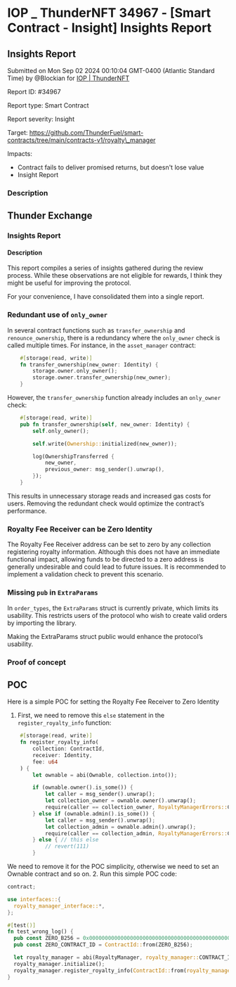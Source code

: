 # IOP \_ ThunderNFT 34967 - \[Smart Contract - Insight] Insights Report

## Insights Report

Submitted on Mon Sep 02 2024 00:10:04 GMT-0400 (Atlantic Standard Time) by @Blockian for [IOP | ThunderNFT](https://immunefi.com/bounty/thundernft-iop/)

Report ID: #34967

Report type: Smart Contract

Report severity: Insight

Target: https://github.com/ThunderFuel/smart-contracts/tree/main/contracts-v1/royalty\_manager

Impacts:

* Contract fails to deliver promised returns, but doesn't lose value
* Insight Report

### Description

## Thunder Exchange

### Insights Report

#### Description

This report compiles a series of insights gathered during the review process. While these observations are not eligible for rewards, I think they might be useful for improving the protocol.

For your convenience, I have consolidated them into a single report.

### Redundant use of `only_owner`

In several contract functions such as `transfer_ownership` and `renounce_ownership`, there is a redundancy where the `only_owner` check is called multiple times. For instance, in the `asset_manager` contract:

```rs
    #[storage(read, write)]
    fn transfer_ownership(new_owner: Identity) {
        storage.owner.only_owner();
        storage.owner.transfer_ownership(new_owner);
    }
```

However, the `transfer_ownership` function already includes an `only_owner` check:

```rs
    #[storage(read, write)]
    pub fn transfer_ownership(self, new_owner: Identity) {
        self.only_owner();

        self.write(Ownership::initialized(new_owner));

        log(OwnershipTransferred {
            new_owner,
            previous_owner: msg_sender().unwrap(),
        });
    }
```

This results in unnecessary storage reads and increased gas costs for users. Removing the redundant check would optimize the contract’s performance.

### Royalty Fee Receiver can be Zero Identity

The Royalty Fee Receiver address can be set to zero by any collection registering royalty information. Although this does not have an immediate functional impact, allowing funds to be directed to a zero address is generally undesirable and could lead to future issues. It is recommended to implement a validation check to prevent this scenario.

### Missing `pub` in `ExtraParams`

In `order_types`, the `ExtraParams` struct is currently private, which limits its usability. This restricts users of the protocol who wish to create valid orders by importing the library.

Making the ExtraParams struct public would enhance the protocol’s usability.

### Proof of concept

## POC

Here is a simple POC for setting the Royalty Fee Receiver to Zero Identity

1. First, we need to remove this `else` statement in the `register_royalty_info` function:

```rs
    #[storage(read, write)]
    fn register_royalty_info(
        collection: ContractId,
        receiver: Identity,
        fee: u64
    ) {
        let ownable = abi(Ownable, collection.into());

        if (ownable.owner().is_some()) {
            let caller = msg_sender().unwrap();
            let collection_owner = ownable.owner().unwrap();
            require(caller == collection_owner, RoyaltyManagerErrors::CallerMustBeOwnerOrAdmin);
        } else if (ownable.admin().is_some()) {
            let caller = msg_sender().unwrap();
            let collection_admin = ownable.admin().unwrap();
            require(caller == collection_admin, RoyaltyManagerErrors::CallerMustBeOwnerOrAdmin);
        } else { // this else
            // revert(111)
        }
```

We need to remove it for the POC simplicity, otherwise we need to set an Ownable contract and so on. 2. Run this simple POC code:

```rs
contract;

use interfaces::{
  royalty_manager_interface::*,
};

#[test()]
fn test_wrong_log() {
  pub const ZERO_B256 = 0x0000000000000000000000000000000000000000000000000000000000000000;
  pub const ZERO_CONTRACT_ID = ContractId::from(ZERO_B256);

  let royalty_manager = abi(RoyaltyManager, royalty_manager::CONTRACT_ID);
  royalty_manager.initialize();
  royalty_manager.register_royalty_info(ContractId::from(royalty_manager::CONTRACT_ID), Identity::ContractId(ZERO_CONTRACT_ID), 0); // worked fine
}
```
